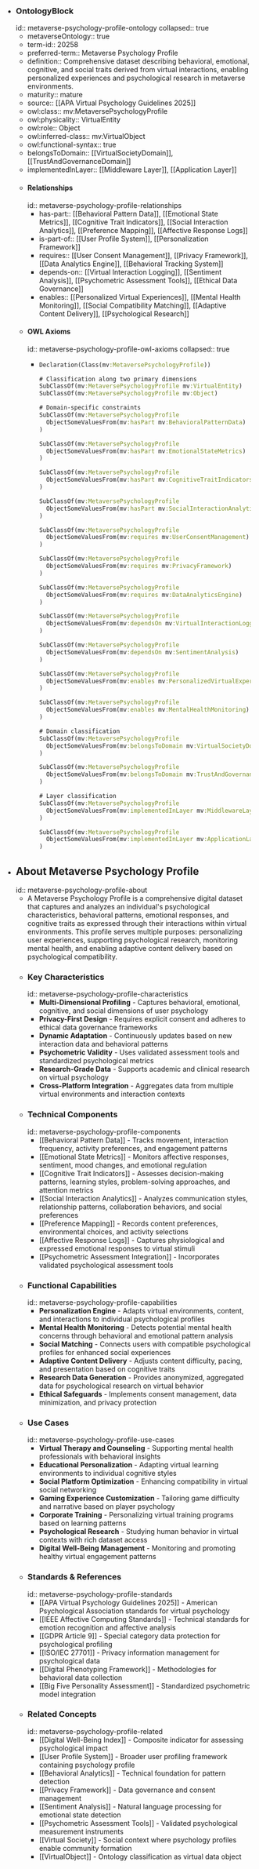 - ### OntologyBlock
  id:: metaverse-psychology-profile-ontology
  collapsed:: true
	- metaverseOntology:: true
	- term-id:: 20258
	- preferred-term:: Metaverse Psychology Profile
	- definition:: Comprehensive dataset describing behavioral, emotional, cognitive, and social traits derived from virtual interactions, enabling personalized experiences and psychological research in metaverse environments.
	- maturity:: mature
	- source:: [[APA Virtual Psychology Guidelines 2025]]
	- owl:class:: mv:MetaversePsychologyProfile
	- owl:physicality:: VirtualEntity
	- owl:role:: Object
	- owl:inferred-class:: mv:VirtualObject
	- owl:functional-syntax:: true
	- belongsToDomain:: [[VirtualSocietyDomain]], [[TrustAndGovernanceDomain]]
	- implementedInLayer:: [[Middleware Layer]], [[Application Layer]]
	- #### Relationships
	  id:: metaverse-psychology-profile-relationships
		- has-part:: [[Behavioral Pattern Data]], [[Emotional State Metrics]], [[Cognitive Trait Indicators]], [[Social Interaction Analytics]], [[Preference Mapping]], [[Affective Response Logs]]
		- is-part-of:: [[User Profile System]], [[Personalization Framework]]
		- requires:: [[User Consent Management]], [[Privacy Framework]], [[Data Analytics Engine]], [[Behavioral Tracking System]]
		- depends-on:: [[Virtual Interaction Logging]], [[Sentiment Analysis]], [[Psychometric Assessment Tools]], [[Ethical Data Governance]]
		- enables:: [[Personalized Virtual Experiences]], [[Mental Health Monitoring]], [[Social Compatibility Matching]], [[Adaptive Content Delivery]], [[Psychological Research]]
	- #### OWL Axioms
	  id:: metaverse-psychology-profile-owl-axioms
	  collapsed:: true
		- ```clojure
		  Declaration(Class(mv:MetaversePsychologyProfile))

		  # Classification along two primary dimensions
		  SubClassOf(mv:MetaversePsychologyProfile mv:VirtualEntity)
		  SubClassOf(mv:MetaversePsychologyProfile mv:Object)

		  # Domain-specific constraints
		  SubClassOf(mv:MetaversePsychologyProfile
		    ObjectSomeValuesFrom(mv:hasPart mv:BehavioralPatternData)
		  )

		  SubClassOf(mv:MetaversePsychologyProfile
		    ObjectSomeValuesFrom(mv:hasPart mv:EmotionalStateMetrics)
		  )

		  SubClassOf(mv:MetaversePsychologyProfile
		    ObjectSomeValuesFrom(mv:hasPart mv:CognitiveTraitIndicators)
		  )

		  SubClassOf(mv:MetaversePsychologyProfile
		    ObjectSomeValuesFrom(mv:hasPart mv:SocialInteractionAnalytics)
		  )

		  SubClassOf(mv:MetaversePsychologyProfile
		    ObjectSomeValuesFrom(mv:requires mv:UserConsentManagement)
		  )

		  SubClassOf(mv:MetaversePsychologyProfile
		    ObjectSomeValuesFrom(mv:requires mv:PrivacyFramework)
		  )

		  SubClassOf(mv:MetaversePsychologyProfile
		    ObjectSomeValuesFrom(mv:requires mv:DataAnalyticsEngine)
		  )

		  SubClassOf(mv:MetaversePsychologyProfile
		    ObjectSomeValuesFrom(mv:dependsOn mv:VirtualInteractionLogging)
		  )

		  SubClassOf(mv:MetaversePsychologyProfile
		    ObjectSomeValuesFrom(mv:dependsOn mv:SentimentAnalysis)
		  )

		  SubClassOf(mv:MetaversePsychologyProfile
		    ObjectSomeValuesFrom(mv:enables mv:PersonalizedVirtualExperiences)
		  )

		  SubClassOf(mv:MetaversePsychologyProfile
		    ObjectSomeValuesFrom(mv:enables mv:MentalHealthMonitoring)
		  )

		  # Domain classification
		  SubClassOf(mv:MetaversePsychologyProfile
		    ObjectSomeValuesFrom(mv:belongsToDomain mv:VirtualSocietyDomain)
		  )

		  SubClassOf(mv:MetaversePsychologyProfile
		    ObjectSomeValuesFrom(mv:belongsToDomain mv:TrustAndGovernanceDomain)
		  )

		  # Layer classification
		  SubClassOf(mv:MetaversePsychologyProfile
		    ObjectSomeValuesFrom(mv:implementedInLayer mv:MiddlewareLayer)
		  )

		  SubClassOf(mv:MetaversePsychologyProfile
		    ObjectSomeValuesFrom(mv:implementedInLayer mv:ApplicationLayer)
		  )
		  ```
- ## About Metaverse Psychology Profile
  id:: metaverse-psychology-profile-about
	- A Metaverse Psychology Profile is a comprehensive digital dataset that captures and analyzes an individual's psychological characteristics, behavioral patterns, emotional responses, and cognitive traits as expressed through their interactions within virtual environments. This profile serves multiple purposes: personalizing user experiences, supporting psychological research, monitoring mental health, and enabling adaptive content delivery based on psychological compatibility.
	- ### Key Characteristics
	  id:: metaverse-psychology-profile-characteristics
		- **Multi-Dimensional Profiling** - Captures behavioral, emotional, cognitive, and social dimensions of user psychology
		- **Privacy-First Design** - Requires explicit consent and adheres to ethical data governance frameworks
		- **Dynamic Adaptation** - Continuously updates based on new interaction data and behavioral patterns
		- **Psychometric Validity** - Uses validated assessment tools and standardized psychological metrics
		- **Research-Grade Data** - Supports academic and clinical research on virtual psychology
		- **Cross-Platform Integration** - Aggregates data from multiple virtual environments and interaction contexts
	- ### Technical Components
	  id:: metaverse-psychology-profile-components
		- [[Behavioral Pattern Data]] - Tracks movement, interaction frequency, activity preferences, and engagement patterns
		- [[Emotional State Metrics]] - Monitors affective responses, sentiment, mood changes, and emotional regulation
		- [[Cognitive Trait Indicators]] - Assesses decision-making patterns, learning styles, problem-solving approaches, and attention metrics
		- [[Social Interaction Analytics]] - Analyzes communication styles, relationship patterns, collaboration behaviors, and social preferences
		- [[Preference Mapping]] - Records content preferences, environmental choices, and activity selections
		- [[Affective Response Logs]] - Captures physiological and expressed emotional responses to virtual stimuli
		- [[Psychometric Assessment Integration]] - Incorporates validated psychological assessment tools
	- ### Functional Capabilities
	  id:: metaverse-psychology-profile-capabilities
		- **Personalization Engine** - Adapts virtual environments, content, and interactions to individual psychological profiles
		- **Mental Health Monitoring** - Detects potential mental health concerns through behavioral and emotional pattern analysis
		- **Social Matching** - Connects users with compatible psychological profiles for enhanced social experiences
		- **Adaptive Content Delivery** - Adjusts content difficulty, pacing, and presentation based on cognitive traits
		- **Research Data Generation** - Provides anonymized, aggregated data for psychological research on virtual behavior
		- **Ethical Safeguards** - Implements consent management, data minimization, and privacy protection
	- ### Use Cases
	  id:: metaverse-psychology-profile-use-cases
		- **Virtual Therapy and Counseling** - Supporting mental health professionals with behavioral insights
		- **Educational Personalization** - Adapting virtual learning environments to individual cognitive styles
		- **Social Platform Optimization** - Enhancing compatibility in virtual social networking
		- **Gaming Experience Customization** - Tailoring game difficulty and narrative based on player psychology
		- **Corporate Training** - Personalizing virtual training programs based on learning patterns
		- **Psychological Research** - Studying human behavior in virtual contexts with rich dataset access
		- **Digital Well-Being Management** - Monitoring and promoting healthy virtual engagement patterns
	- ### Standards & References
	  id:: metaverse-psychology-profile-standards
		- [[APA Virtual Psychology Guidelines 2025]] - American Psychological Association standards for virtual psychology
		- [[IEEE Affective Computing Standards]] - Technical standards for emotion recognition and affective analysis
		- [[GDPR Article 9]] - Special category data protection for psychological profiling
		- [[ISO/IEC 27701]] - Privacy information management for psychological data
		- [[Digital Phenotyping Framework]] - Methodologies for behavioral data collection
		- [[Big Five Personality Assessment]] - Standardized psychometric model integration
	- ### Related Concepts
	  id:: metaverse-psychology-profile-related
		- [[Digital Well-Being Index]] - Composite indicator for assessing psychological impact
		- [[User Profile System]] - Broader user profiling framework containing psychology profile
		- [[Behavioral Analytics]] - Technical foundation for pattern detection
		- [[Privacy Framework]] - Data governance and consent management
		- [[Sentiment Analysis]] - Natural language processing for emotional state detection
		- [[Psychometric Assessment Tools]] - Validated psychological measurement instruments
		- [[Virtual Society]] - Social context where psychology profiles enable community formation
		- [[VirtualObject]] - Ontology classification as virtual data object
